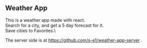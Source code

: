 ## Weather App

This is a weather app made with react. \
Search for a city, and get a 5 day forecast for it.\
Save cities to Favorites.\

The server side is at https://github.com/s-e1/weather-app-server .

